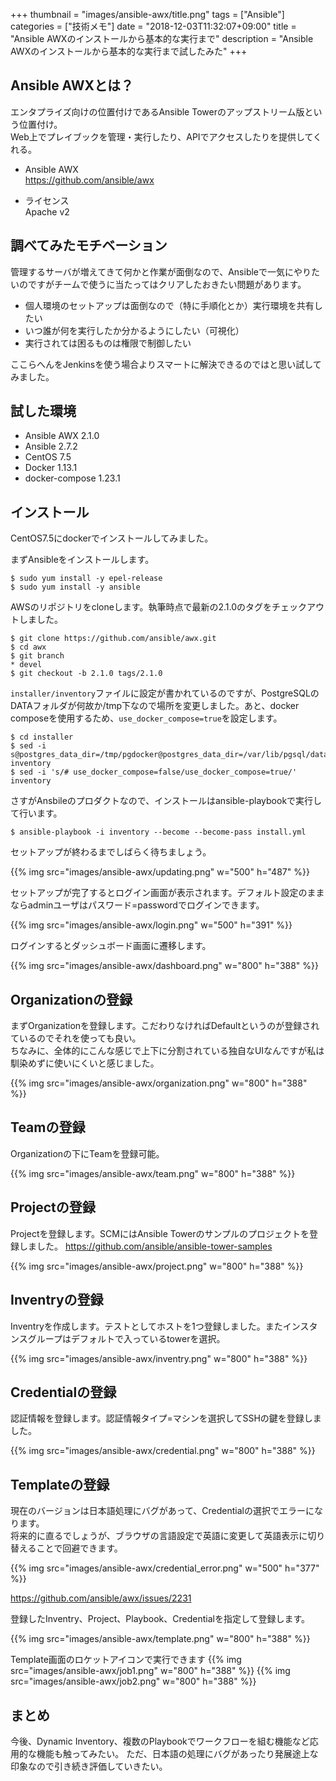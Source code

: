 +++
thumbnail = "images/ansible-awx/title.png"
tags = ["Ansible"]
categories = ["技術メモ"]
date = "2018-12-03T11:32:07+09:00"
title = "Ansible AWXのインストールから基本的な実行まで"
description = "Ansible AWXのインストールから基本的な実行まで試したみた"
+++

## Ansible AWXとは？

エンタプライズ向けの位置付けであるAnsible Towerのアップストリーム版という位置付け。  
Web上でプレイブックを管理・実行したり、APIでアクセスしたりを提供してくれる。

- Ansible AWX  
https://github.com/ansible/awx

- ライセンス  
Apache v2

## 調べてみたモチベーション

管理するサーバが増えてきて何かと作業が面倒なので、Ansibleで一気にやりたいのですがチームで使うに当たってはクリアしたおきたい問題があります。

- 個人環境のセットアップは面倒なので（特に手順化とか）実行環境を共有したい
- いつ誰が何を実行したか分かるようにしたい（可視化）
- 実行されては困るものは権限で制御したい

ここらへんをJenkinsを使う場合よりスマートに解決できるのではと思い試してみました。

## 試した環境

- Ansible AWX 2.1.0  
- Ansible 2.7.2  
- CentOS 7.5  
- Docker 1.13.1  
- docker-compose 1.23.1  

## インストール

CentOS7.5にdockerでインストールしてみました。

まずAnsibleをインストールします。

```
$ sudo yum install -y epel-release
$ sudo yum install -y ansible
```

AWSのリポジトリをcloneします。執筆時点で最新の2.1.0のタグをチェックアウトしました。

```
$ git clone https://github.com/ansible/awx.git
$ cd awx
$ git branch
* devel
$ git checkout -b 2.1.0 tags/2.1.0
```

`installer/inventory`ファイルに設定が書かれているのですが、PostgreSQLのDATAフォルダが何故か/tmp下なので場所を変更しました。あと、docker composeを使用するため、`use_docker_compose=true`を設定します。

```
$ cd installer
$ sed -i s@postgres_data_dir=/tmp/pgdocker@postgres_data_dir=/var/lib/pgsql/data@ inventory
$ sed -i 's/# use_docker_compose=false/use_docker_compose=true/' inventory
```

さすがAnsbileのプロダクトなので、インストールはansible-playbookで実行して行います。
```
$ ansible-playbook -i inventory --become --become-pass install.yml
```

セットアップが終わるまでしばらく待ちましょう。

{{% img src="images/ansible-awx/updating.png" w="500" h="487" %}}

セットアップが完了するとログイン画面が表示されます。デフォルト設定のままならadminユーザはパスワード=passwordでログインできます。

{{% img src="images/ansible-awx/login.png" w="500" h="391" %}}

ログインするとダッシュボード画面に遷移します。

{{% img src="images/ansible-awx/dashboard.png" w="800" h="388" %}}

## Organizationの登録

まずOrganizationを登録します。こだわりなければDefaultというのが登録されているのでそれを使っても良い。  
ちなみに、全体的にこんな感じで上下に分割されている独自なUIなんですが私は馴染めずに使いにくいと感じました。

{{% img src="images/ansible-awx/organization.png" w="800" h="388" %}}

## Teamの登録

Organizationの下にTeamを登録可能。

{{% img src="images/ansible-awx/team.png" w="800" h="388" %}}

## Projectの登録

Projectを登録します。SCMにはAnsible Towerのサンプルのプロジェクトを登録しました。
https://github.com/ansible/ansible-tower-samples

{{% img src="images/ansible-awx/project.png" w="800" h="388" %}}

## Inventryの登録
Inventryを作成します。テストとしてホストを1つ登録しました。またインスタンスグループはデフォルトで入っているtowerを選択。

{{% img src="images/ansible-awx/inventry.png" w="800" h="388" %}}

## Credentialの登録
認証情報を登録します。認証情報タイプ=マシンを選択してSSHの鍵を登録しました。

{{% img src="images/ansible-awx/credential.png" w="800" h="388" %}}

## Templateの登録

現在のバージョンは日本語処理にバグがあって、Credentialの選択でエラーになります。  
将来的に直るでしょうが、ブラウザの言語設定で英語に変更して英語表示に切り替えることで回避できます。

{{% img src="images/ansible-awx/credential_error.png" w="500" h="377" %}}

https://github.com/ansible/awx/issues/2231

登録したInventry、Project、Playbook、Credentialを指定して登録します。

{{% img src="images/ansible-awx/template.png" w="800" h="388" %}}

Template画面のロケットアイコンで実行できます
{{% img src="images/ansible-awx/job1.png" w="800" h="388" %}}
{{% img src="images/ansible-awx/job2.png" w="800" h="388" %}}

## まとめ
今後、Dynamic Inventory、複数のPlaybookでワークフローを組む機能など応用的な機能も触ってみたい。
ただ、日本語の処理にバグがあったり発展途上な印象なので引き続き評価していきたい。


